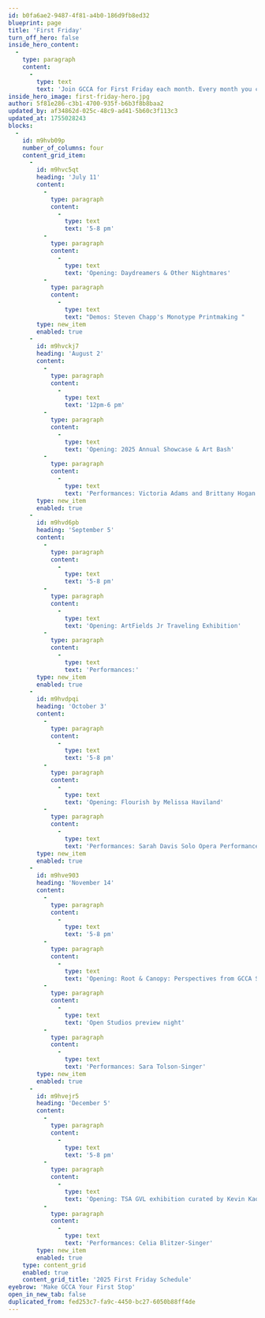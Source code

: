 ```yaml
---
id: b0fa6ae2-9487-4f81-a4b0-186d9fb8ed32
blueprint: page
title: 'First Friday'
turn_off_hero: false
inside_hero_content:
  -
    type: paragraph
    content:
      -
        type: text
        text: 'Join GCCA for First Friday each month. Every month you can enjoy new gallery exhibitions, studio artists, performing arts series, demos, and more. It is free to attend and open to all ages. After you’ve visited, hop over to other open galleries and restaurants in the West Village or Downtown Greenville!'
inside_hero_image: first-friday-hero.jpg
author: 5f81e286-c3b1-4700-935f-b6b3f8b8baa2
updated_by: af34862d-025c-48c9-ad41-5b60c3f113c3
updated_at: 1755028243
blocks:
  -
    id: m9hvb09p
    number_of_columns: four
    content_grid_item:
      -
        id: m9hvc5qt
        heading: 'July 11'
        content:
          -
            type: paragraph
            content:
              -
                type: text
                text: '5-8 pm'
          -
            type: paragraph
            content:
              -
                type: text
                text: 'Opening: Daydreamers & Other Nightmares'
          -
            type: paragraph
            content:
              -
                type: text
                text: "Demos: Steven Chapp's Monotype Printmaking "
        type: new_item
        enabled: true
      -
        id: m9hvckj7
        heading: 'August 2'
        content:
          -
            type: paragraph
            content:
              -
                type: text
                text: '12pm-6 pm'
          -
            type: paragraph
            content:
              -
                type: text
                text: 'Opening: 2025 Annual Showcase & Art Bash'
          -
            type: paragraph
            content:
              -
                type: text
                text: 'Performances: Victoria Adams and Brittany Hogan Alomar Voice Studios'
        type: new_item
        enabled: true
      -
        id: m9hvd6pb
        heading: 'September 5'
        content:
          -
            type: paragraph
            content:
              -
                type: text
                text: '5-8 pm'
          -
            type: paragraph
            content:
              -
                type: text
                text: 'Opening: ArtFields Jr Traveling Exhibition'
          -
            type: paragraph
            content:
              -
                type: text
                text: 'Performances:'
        type: new_item
        enabled: true
      -
        id: m9hvdpqi
        heading: 'October 3'
        content:
          -
            type: paragraph
            content:
              -
                type: text
                text: '5-8 pm'
          -
            type: paragraph
            content:
              -
                type: text
                text: 'Opening: Flourish by Melissa Haviland'
          -
            type: paragraph
            content:
              -
                type: text
                text: 'Performances: Sarah Davis Solo Opera Performance'
        type: new_item
        enabled: true
      -
        id: m9hve903
        heading: 'November 14'
        content:
          -
            type: paragraph
            content:
              -
                type: text
                text: '5-8 pm'
          -
            type: paragraph
            content:
              -
                type: text
                text: 'Opening: Root & Canopy: Perspectives from GCCA Studio Artists'
          -
            type: paragraph
            content:
              -
                type: text
                text: 'Open Studios preview night'
          -
            type: paragraph
            content:
              -
                type: text
                text: 'Performances: Sara Tolson-Singer'
        type: new_item
        enabled: true
      -
        id: m9hvejr5
        heading: 'December 5'
        content:
          -
            type: paragraph
            content:
              -
                type: text
                text: '5-8 pm'
          -
            type: paragraph
            content:
              -
                type: text
                text: 'Opening: TSA GVL exhibition curated by Kevin Kao'
          -
            type: paragraph
            content:
              -
                type: text
                text: 'Performances: Celia Blitzer-Singer'
        type: new_item
        enabled: true
    type: content_grid
    enabled: true
    content_grid_title: '2025 First Friday Schedule'
eyebrow: 'Make GCCA Your First Stop'
open_in_new_tab: false
duplicated_from: fed253c7-fa9c-4450-bc27-6050b88ff4de
---
```

